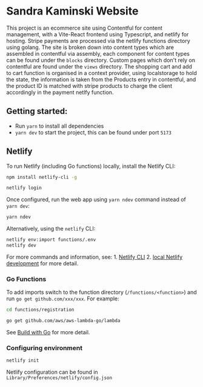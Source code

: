 # Sandra Kaminski Website

This project is an ecommerce site using Contentful for content management, with a  Vite-React frontend using Typescript, and netlify for hosting. Stripe payments are processed via the netlify functions directory using golang. The site is broken down into content types which are assembled in contentful via assembly, each component for content types can be found under the `blocks` directory. Custom pages which don't rely on contentful are found under the `views` directory. 
The shopping cart and add to cart function is organised in a context provider, using localstorage to hold the state, the information is taken from the Products entry in contentful, and the product ID is matched with stripe products to charge the client accordingly in the payment netlfy function. 

## Getting started: 
- Run `yarn` to install all dependencies
- `yarn dev` to start the project, this can be found under port `5173` 

## Netlify

To run Netlify (including Go functions) locally, install the Netlify CLI:

```bash
npm install netlify-cli -g

netlify login
```

Once configured, run the web app using `yarn ndev` command instead of `yarn dev`:

```bash
yarn ndev
```

Alternatively, using the `netlify` CLI:

```bash
netlify env:import functions/.env
netlify dev
```

For more commands and information, see:
    1. [Netlify CLI](https://cli.netlify.com/commands)
    2. [local Netlify development](https://docs.netlify.com/cli/get-started/#run-a-local-development-environment) for more detail.

### Go Functions

To add imports switch to the function directory (`/functions/<function>`) and run `go get github.com/xxx/xxx`. For example:

```bash
cd functions/registration

go get github.com/aws/aws-lambda-go/lambda
```

See [Build with Go](https://docs.netlify.com/functions/build-with-go/) for more detail.

### Configuring environment

```bash
netlify init
```

Netlify configuration can be found in `Library/Preferences/netlify/config.json`